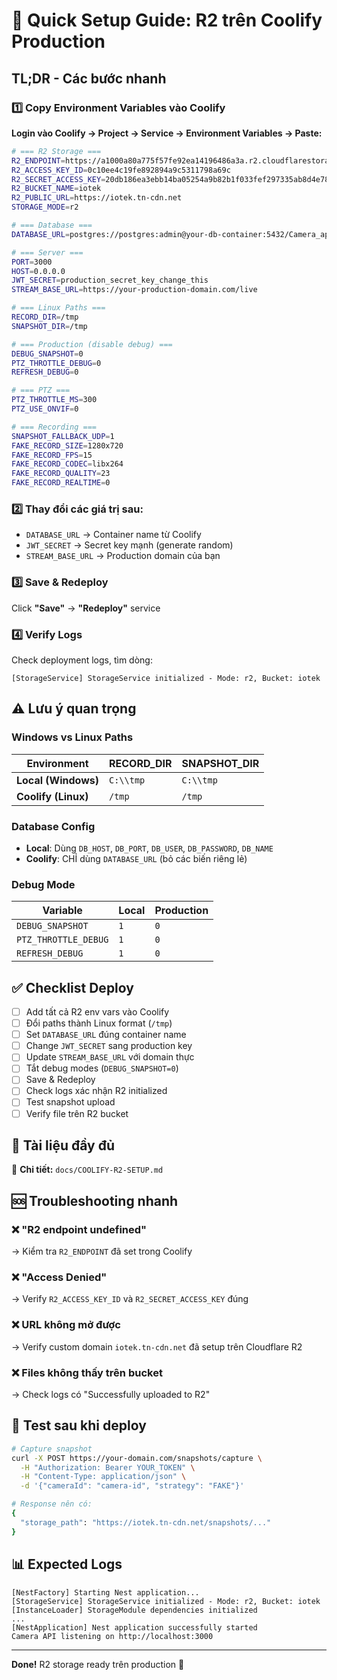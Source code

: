 # 🚀 Quick Setup Guide: R2 trên Coolify Production

## TL;DR - Các bước nhanh

### 1️⃣ Copy Environment Variables vào Coolify

**Login vào Coolify → Project → Service → Environment Variables → Paste:**

```bash
# === R2 Storage ===
R2_ENDPOINT=https://a1000a80a775f57fe92ea14196486a3a.r2.cloudflarestorage.com
R2_ACCESS_KEY_ID=0c10ee4c19fe892894a9c5311798a69c
R2_SECRET_ACCESS_KEY=20db186ea3ebb14ba05254a9b82b1f033fef297335ab8d4e7874e90634ca36bb
R2_BUCKET_NAME=iotek
R2_PUBLIC_URL=https://iotek.tn-cdn.net
STORAGE_MODE=r2

# === Database ===
DATABASE_URL=postgres://postgres:admin@your-db-container:5432/Camera_api

# === Server ===
PORT=3000
HOST=0.0.0.0
JWT_SECRET=production_secret_key_change_this
STREAM_BASE_URL=https://your-production-domain.com/live

# === Linux Paths ===
RECORD_DIR=/tmp
SNAPSHOT_DIR=/tmp

# === Production (disable debug) ===
DEBUG_SNAPSHOT=0
PTZ_THROTTLE_DEBUG=0
REFRESH_DEBUG=0

# === PTZ ===
PTZ_THROTTLE_MS=300
PTZ_USE_ONVIF=0

# === Recording ===
SNAPSHOT_FALLBACK_UDP=1
FAKE_RECORD_SIZE=1280x720
FAKE_RECORD_FPS=15
FAKE_RECORD_CODEC=libx264
FAKE_RECORD_QUALITY=23
FAKE_RECORD_REALTIME=0
```

### 2️⃣ Thay đổi các giá trị sau:

- `DATABASE_URL` → Container name từ Coolify
- `JWT_SECRET` → Secret key mạnh (generate random)
- `STREAM_BASE_URL` → Production domain của bạn

### 3️⃣ Save & Redeploy

Click **"Save"** → **"Redeploy"** service

### 4️⃣ Verify Logs

Check deployment logs, tìm dòng:
```
[StorageService] StorageService initialized - Mode: r2, Bucket: iotek
```

## ⚠️ Lưu ý quan trọng

### Windows vs Linux Paths

| Environment | RECORD_DIR | SNAPSHOT_DIR |
|------------|------------|--------------|
| **Local (Windows)** | `C:\\tmp` | `C:\\tmp` |
| **Coolify (Linux)** | `/tmp` | `/tmp` |

### Database Config

- **Local**: Dùng `DB_HOST`, `DB_PORT`, `DB_USER`, `DB_PASSWORD`, `DB_NAME`
- **Coolify**: CHỈ dùng `DATABASE_URL` (bỏ các biến riêng lẻ)

### Debug Mode

| Variable | Local | Production |
|----------|-------|------------|
| `DEBUG_SNAPSHOT` | `1` | `0` |
| `PTZ_THROTTLE_DEBUG` | `1` | `0` |
| `REFRESH_DEBUG` | `1` | `0` |

## ✅ Checklist Deploy

- [ ] Add tất cả R2 env vars vào Coolify
- [ ] Đổi paths thành Linux format (`/tmp`)
- [ ] Set `DATABASE_URL` đúng container name
- [ ] Change `JWT_SECRET` sang production key
- [ ] Update `STREAM_BASE_URL` với domain thực
- [ ] Tắt debug modes (`DEBUG_SNAPSHOT=0`)
- [ ] Save & Redeploy
- [ ] Check logs xác nhận R2 initialized
- [ ] Test snapshot upload
- [ ] Verify file trên R2 bucket

## 🔗 Tài liệu đầy đủ

📖 **Chi tiết:** `docs/COOLIFY-R2-SETUP.md`

## 🆘 Troubleshooting nhanh

### ❌ "R2 endpoint undefined"
→ Kiểm tra `R2_ENDPOINT` đã set trong Coolify

### ❌ "Access Denied"
→ Verify `R2_ACCESS_KEY_ID` và `R2_SECRET_ACCESS_KEY` đúng

### ❌ URL không mở được
→ Verify custom domain `iotek.tn-cdn.net` đã setup trên Cloudflare R2

### ❌ Files không thấy trên bucket
→ Check logs có "Successfully uploaded to R2"

## 🎯 Test sau khi deploy

```bash
# Capture snapshot
curl -X POST https://your-domain.com/snapshots/capture \
  -H "Authorization: Bearer YOUR_TOKEN" \
  -H "Content-Type: application/json" \
  -d '{"cameraId": "camera-id", "strategy": "FAKE"}'

# Response nên có:
{
  "storage_path": "https://iotek.tn-cdn.net/snapshots/..."
}
```

## 📊 Expected Logs

```
[NestFactory] Starting Nest application...
[StorageService] StorageService initialized - Mode: r2, Bucket: iotek
[InstanceLoader] StorageModule dependencies initialized
...
[NestApplication] Nest application successfully started
Camera API listening on http://localhost:3000
```

---

**Done!** R2 storage ready trên production 🎉
